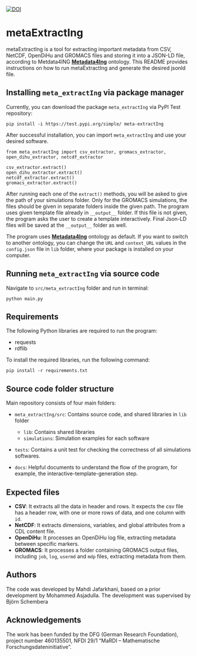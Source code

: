 [![DOI](https://zenodo.org/badge/DOI/10.5281/zenodo.14925139.svg)](https://doi.org/10.5281/zenodo.14925139)

# metaExtractIng

metaExtractIng is a tool for extracting important metadata from CSV, NetCDF, OpenDiHu and GROMACS files and storing it into a JSON-LD file, according to Metdata4ING **[Metadata4Ing](https://nfdi4ing.pages.rwth-aachen.de/metadata4ing/metadata4ing/)** ontology. This README provides instructions on how to run metaExtractIng and generate the desired jsonld file.

## Installing `meta_extractIng` via package manager
Currently, you can download the package `meta_extractIng` via PyPI Test repository:

    pip install -i https://test.pypi.org/simple/ meta-extractIng

After successful installation, you can import `meta_extractIng` and use your desired software.  

    from meta_extractIng import csv_extractor, gromacs_extractor, open_dihu_extractor, netcdf_extractor
    
    csv_extractor.extract()
    open_dihu_extractor.extract()
    netcdf_extractor.extract()
    gromacs_extractor.extract()

After running each one of the `extract()` methods, you will be asked to give the path of your simulations folder. Only for the GROMACS simulations, the files should be given in separate folders inside the given path. The program uses given template file already in `__output__` folder. If this file is not given, the program asks the user to create a template interactively. Final Json-LD files will be saved at the `__output__` folder as well.

The program uses **[Metadata4Ing](https://nfdi4ing.pages.rwth-aachen.de/metadata4ing/metadata4ing/ontology.xml)** ontology as default. If you want to switch to another ontology, you can change the `URL` and `context_URL` values in the `config.json` file in `lib` folder, where your package is installed on your computer.

## Running `meta_extractIng` via source code

Navigate to `src/meta_extractIng` folder and run in terminal:

    python main.py

## Requirements

The following Python libraries are required to run the program:
- requests
- rdflib

To install the required libraries, run the following command:
```
pip install -r requirements.txt
```
## Source code folder structure

Main repository consists of four main folders:

 -  `meta_extractIng/src`: Contains source code,  and shared libraries in `lib` folder
	 - `lib`: Contains shared libraries
	 - `simulations`: Simulation examples for each software
 -  `tests`: Contains a unit test for checking the correctness of all simulations softwares.

 -  `docs`: Helpful documents to understand the flow of the program, for example, the interactive-template-generation step.
 
## Expected files

- **CSV**: It extracts all the data in header and rows. It expects the csv file has a header row, with one or more rows of data, and one column with `id`.
- **NetCDF**: It extracts dimensions, variables, and global attributes from a CDL content file.
- **OpenDiHu**: It processes an OpenDiHu log file, extracting metadata between specific markers.
- **GROMACS**: It processes a folder containing GROMACS output files, including `job`, `log`, `usermd` and `mdp` files, extracting metadata from them.

## Authors

The code was developed by Mahdi Jafarkhani, based on a prior development by Mohammed Asjadulla. The development was supervised by Björn Schembera

## Acknowledgements 
The work has been funded by the DFG (German Research Foundation), project number 460135501, NFDI 29/1 “MaRDI – Mathematische Forschungsdateninitiative”.
